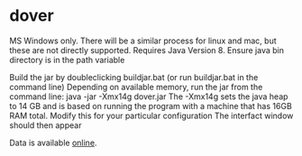 # dover 

MS Windows only. There will be a similar process for linux and mac, but these are not directly supported.
Requires Java Version 8.
Ensure java bin directory is in the path variable

Build the jar by doubleclicking buildjar.bat
(or run buildjar.bat in the command line)
Depending on available memory, run the jar from the command line:
java -jar -Xmx14g dover.jar
The -Xmx14g sets the java heap to 14 GB and is based on running the program with a machine that has 16GB RAM total. Modify this for your particular configuration
The interfact window should then appear

Data is available [online](https://www.cs.kent.ac.uk/projects/dover/).

